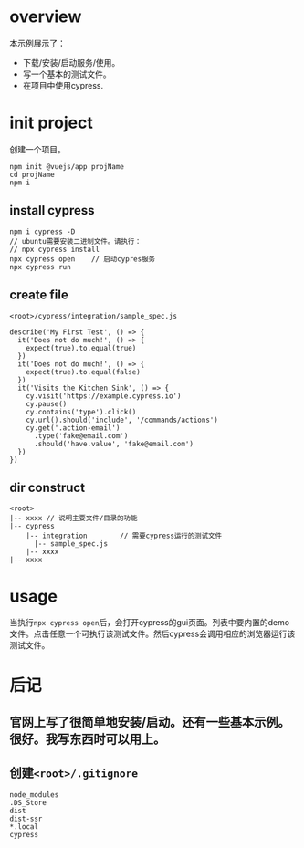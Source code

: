 # overview
本示例展示了：
- 下载/安装/启动服务/使用。
- 写一个基本的测试文件。
- 在项目中使用cypress.

# init project
创建一个项目。
```
npm init @vuejs/app projName
cd projName
npm i
```

## install cypress
```
npm i cypress -D
// ubuntu需要安装二进制文件。请执行：
// npx cypress install
npx cypress open    // 启动cypres服务
npx cypress run
```

## create file
`<root>/cypress/integration/sample_spec.js`
```
describe('My First Test', () => {
  it('Does not do much!', () => {
    expect(true).to.equal(true)
  })
  it('Does not do much!', () => {
    expect(true).to.equal(false)
  })
  it('Visits the Kitchen Sink', () => {
    cy.visit('https://example.cypress.io')
    cy.pause()
    cy.contains('type').click()
    cy.url().should('include', '/commands/actions')
    cy.get('.action-email')
      .type('fake@email.com')
      .should('have.value', 'fake@email.com')
  })
})
```

## dir construct
```
<root>
|-- xxxx // 说明主要文件/目录的功能
|-- cypress
    |-- integration        // 需要cypress运行的测试文件
      |-- sample_spec.js
    |-- xxxx
|-- xxxx
```

# usage
当执行`npx cypress open`后，会打开cypress的gui页面。列表中要内置的demo文件。点击任意一个可执行该测试文件。然后cypress会调用相应的浏览器运行该测试文件。

# 后记
## 官网上写了很简单地安装/启动。还有一些基本示例。很好。我写东西时可以用上。
## 创建`<root>/.gitignore`
```
node_modules
.DS_Store
dist
dist-ssr
*.local
cypress
```
